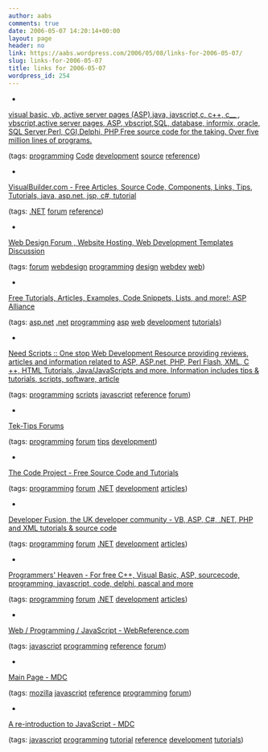 ```yaml
---
author: aabs
comments: true
date: 2006-05-07 14:20:14+00:00
layout: page
header: no
link: https://aabs.wordpress.com/2006/05/08/links-for-2006-05-07/
slug: links-for-2006-05-07
title: links for 2006-05-07
wordpress_id: 254
---
```



	
  * 
		

[visual basic, vb, active server pages (ASP),java, javscript,c, c++, c__ , vbscript,active server pages, ASP, vbscript,SQL, database, informix, oracle, SQL Server,Perl, CGI,Delphi, PHP,Free source code for the taking. Over five million lines of programs.](http://www.planet-source-code.com/)


		

(tags: [programming](http://del.icio.us/aabs/programming) [Code](http://del.icio.us/aabs/Code) [development](http://del.icio.us/aabs/development) [source](http://del.icio.us/aabs/source) [reference](http://del.icio.us/aabs/reference))


	

	
  * 
		

[VisualBuilder.com - Free Articles, Source Code, Components, Links, Tips, Tutorials, java, asp.net, jsp, c#, tutorial](http://www.visualbuilder.com/Csharp/)


		

(tags: [.NET](http://del.icio.us/aabs/.NET) [forum](http://del.icio.us/aabs/forum) [reference](http://del.icio.us/aabs/reference))


	

	
  * 
		

[Web Design Forum , Website Hosting, Web Development Templates Discussion](http://www.webdevforums.com/)


		

(tags: [forum](http://del.icio.us/aabs/forum) [webdesign](http://del.icio.us/aabs/webdesign) [programming](http://del.icio.us/aabs/programming) [design](http://del.icio.us/aabs/design) [webdev](http://del.icio.us/aabs/webdev) [web](http://del.icio.us/aabs/web))


	

	
  * 
		

[Free Tutorials, Articles, Examples, Code Snippets, Lists, and more!: ASP Alliance](http://aspalliance.com/)


		

(tags: [asp.net](http://del.icio.us/aabs/asp.net) [.net](http://del.icio.us/aabs/.net) [programming](http://del.icio.us/aabs/programming) [asp](http://del.icio.us/aabs/asp) [web](http://del.icio.us/aabs/web) [development](http://del.icio.us/aabs/development) [tutorials](http://del.icio.us/aabs/tutorials))


	

	
  * 
		

[Need Scripts :: One stop Web Development Resource providing reviews, articles and information related to ASP, ASP.net, PHP, Perl Flash, XML, C ++, HTML Tutorials, Java/JavaScripts and more. Information includes tips & tutorials, scripts, software, article](http://www.needscripts.com/)


		

(tags: [programming](http://del.icio.us/aabs/programming) [scripts](http://del.icio.us/aabs/scripts) [javascript](http://del.icio.us/aabs/javascript) [reference](http://del.icio.us/aabs/reference) [forum](http://del.icio.us/aabs/forum))


	

	
  * 
		

[Tek-Tips Forums](http://www.tek-tips.com/)


		

(tags: [programming](http://del.icio.us/aabs/programming) [forum](http://del.icio.us/aabs/forum) [tips](http://del.icio.us/aabs/tips) [development](http://del.icio.us/aabs/development))


	

	
  * 
		

[The Code Project - Free Source Code and Tutorials](http://www.codeproject.com/)


		

(tags: [programming](http://del.icio.us/aabs/programming) [forum](http://del.icio.us/aabs/forum) [.NET](http://del.icio.us/aabs/.NET) [development](http://del.icio.us/aabs/development) [articles](http://del.icio.us/aabs/articles))


	

	
  * 
		

[Developer Fusion, the UK developer community - VB, ASP, C#, .NET, PHP and XML tutorials & source code](http://www.developerfusion.co.uk/)


		

(tags: [programming](http://del.icio.us/aabs/programming) [forum](http://del.icio.us/aabs/forum) [.NET](http://del.icio.us/aabs/.NET) [development](http://del.icio.us/aabs/development) [articles](http://del.icio.us/aabs/articles))


	

	
  * 
		

[Programmers' Heaven - For free C++, Visual Basic, ASP, sourcecode, programming, javascript, code, delphi, pascal and more](http://www.programmersheaven.com/)


		

(tags: [programming](http://del.icio.us/aabs/programming) [forum](http://del.icio.us/aabs/forum) [.NET](http://del.icio.us/aabs/.NET) [development](http://del.icio.us/aabs/development) [articles](http://del.icio.us/aabs/articles))


	

	
  * 
		

[Web / Programming / JavaScript - WebReference.com](http://www.webreference.com/programming/javascript/)


		

(tags: [javascript](http://del.icio.us/aabs/javascript) [programming](http://del.icio.us/aabs/programming) [reference](http://del.icio.us/aabs/reference) [forum](http://del.icio.us/aabs/forum))


	

	
  * 
		

[Main Page - MDC](http://developer.mozilla.org/en/docs/Main_Page)


		

(tags: [mozilla](http://del.icio.us/aabs/mozilla) [javascript](http://del.icio.us/aabs/javascript) [reference](http://del.icio.us/aabs/reference) [programming](http://del.icio.us/aabs/programming) [forum](http://del.icio.us/aabs/forum))


	

	
  * 
		

[A re-introduction to JavaScript - MDC](http://developer.mozilla.org/en/docs/A_re-introduction_to_JavaScript)


		

(tags: [javascript](http://del.icio.us/aabs/javascript) [programming](http://del.icio.us/aabs/programming) [tutorial](http://del.icio.us/aabs/tutorial) [reference](http://del.icio.us/aabs/reference) [development](http://del.icio.us/aabs/development) [tutorials](http://del.icio.us/aabs/tutorials))


	



